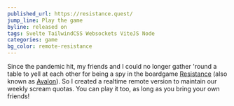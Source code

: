 ```yaml
---
published_url: https://resistance.quest/
jump_line: Play the game
byline: released on
tags: Svelte TailwindCSS Websockets ViteJS Node
categories: game
bg_color: remote-resistance
---
```


Since the pandemic hit, my friends and I could no longer gather 'round a table to yell at each other for being a spy in the boardgame <a href="https://boardgamegeek.com/boardgame/41114/resistance" target="_blank" rel="noreferrer">Resistance</a> (also known as <a href="https://boardgamegeek.com/boardgame/128882/resistance-avalon" target="_blank" rel="noreferrer">Avalon</a>). So I created a realtime remote version to maintain our weekly scream quotas. You can play it too, as long as you bring your own friends!
